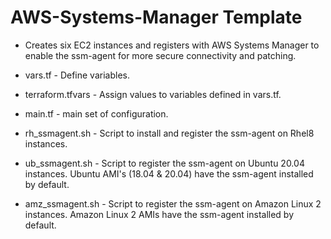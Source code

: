 # AWS-Systems-Manager Template
* Creates six EC2 instances and registers with AWS Systems Manager to enable the ssm-agent for more secure connectivity and patching.

* vars.tf - Define variables.

* terraform.tfvars - Assign values to variables defined in vars.tf.

* main.tf - main set of configuration.

* rh_ssmagent.sh - Script to install and register the ssm-agent on Rhel8 instances.

* ub_ssmagent.sh - Script to register the ssm-agent on Ubuntu 20.04 instances. Ubuntu AMI's (18.04 & 20.04) have the ssm-agent installed by default.

* amz_ssmagent.sh - Script to register the ssm-agent on Amazon Linux 2 instances. Amazon Linux 2 AMIs have the ssm-agent installed by default.